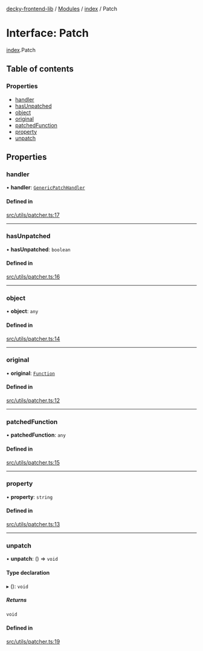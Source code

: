 [decky-frontend-lib](../README.md) / [Modules](../modules.md) / [index](../modules/index.md) / Patch

# Interface: Patch

[index](../modules/index.md).Patch

## Table of contents

### Properties

- [handler](index.Patch.md#handler)
- [hasUnpatched](index.Patch.md#hasunpatched)
- [object](index.Patch.md#object)
- [original](index.Patch.md#original)
- [patchedFunction](index.Patch.md#patchedfunction)
- [property](index.Patch.md#property)
- [unpatch](index.Patch.md#unpatch)

## Properties

### handler

• **handler**: [`GenericPatchHandler`](../modules/index._internal_.md#genericpatchhandler)

#### Defined in

[src/utils/patcher.ts:17](https://github.com/SteamDeckHomebrew/decky-frontend-lib/blob/33dd4e5/src/utils/patcher.ts#L17)

___

### hasUnpatched

• **hasUnpatched**: `boolean`

#### Defined in

[src/utils/patcher.ts:16](https://github.com/SteamDeckHomebrew/decky-frontend-lib/blob/33dd4e5/src/utils/patcher.ts#L16)

___

### object

• **object**: `any`

#### Defined in

[src/utils/patcher.ts:14](https://github.com/SteamDeckHomebrew/decky-frontend-lib/blob/33dd4e5/src/utils/patcher.ts#L14)

___

### original

• **original**: [`Function`]( https://developer.mozilla.org/en-US/docs/Web/JavaScript/Reference/Global_Objects/Function )

#### Defined in

[src/utils/patcher.ts:12](https://github.com/SteamDeckHomebrew/decky-frontend-lib/blob/33dd4e5/src/utils/patcher.ts#L12)

___

### patchedFunction

• **patchedFunction**: `any`

#### Defined in

[src/utils/patcher.ts:15](https://github.com/SteamDeckHomebrew/decky-frontend-lib/blob/33dd4e5/src/utils/patcher.ts#L15)

___

### property

• **property**: `string`

#### Defined in

[src/utils/patcher.ts:13](https://github.com/SteamDeckHomebrew/decky-frontend-lib/blob/33dd4e5/src/utils/patcher.ts#L13)

___

### unpatch

• **unpatch**: () => `void`

#### Type declaration

▸ (): `void`

##### Returns

`void`

#### Defined in

[src/utils/patcher.ts:19](https://github.com/SteamDeckHomebrew/decky-frontend-lib/blob/33dd4e5/src/utils/patcher.ts#L19)
